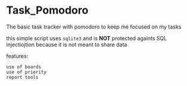 # Task_Pomodoro
The basic task tracker with pomodoro to keep me focused on my tasks

this simple script uses `sqlite3` and is **NOT** protected againts SQL injectiojtion because it is not meant to share data 

features: 
    
    use of boards
    use of priority
    report tools
